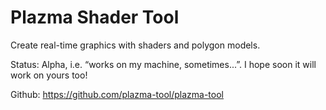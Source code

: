# Plazma Shader Tool

Create real-time graphics with shaders and polygon models.

Status: Alpha, i.e. “works on my machine, sometimes...”. I hope soon it will work on yours too!

Github: https://github.com/plazma-tool/plazma-tool
